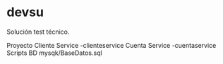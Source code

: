 # devsu
Solución test técnico.

Proyecto
Cliente Service
 -clienteservice
Cuenta Service
  -cuentaservice
Scripts BD
  mysqk/BaseDatos.sql
